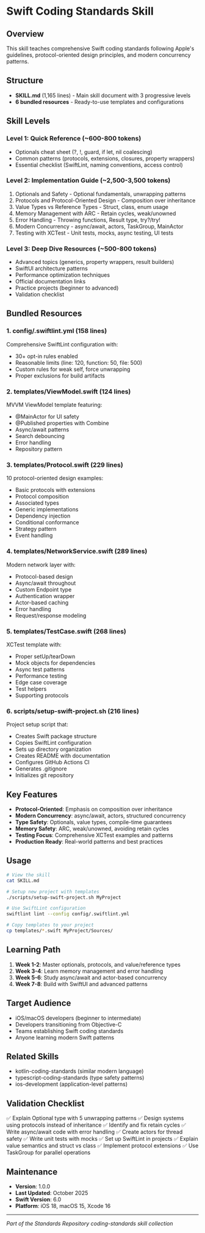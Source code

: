# Swift Coding Standards Skill

## Overview

This skill teaches comprehensive Swift coding standards following Apple's guidelines, protocol-oriented design principles, and modern concurrency patterns.

## Structure

- **SKILL.md** (1,165 lines) - Main skill document with 3 progressive levels
- **6 bundled resources** - Ready-to-use templates and configurations

## Skill Levels

### Level 1: Quick Reference (~600-800 tokens)
- Optionals cheat sheet (?, !, guard, if let, nil coalescing)
- Common patterns (protocols, extensions, closures, property wrappers)
- Essential checklist (SwiftLint, naming conventions, access control)

### Level 2: Implementation Guide (~2,500-3,500 tokens)
1. Optionals and Safety - Optional fundamentals, unwrapping patterns
2. Protocols and Protocol-Oriented Design - Composition over inheritance
3. Value Types vs Reference Types - Struct, class, enum usage
4. Memory Management with ARC - Retain cycles, weak/unowned
5. Error Handling - Throwing functions, Result type, try?/try!
6. Modern Concurrency - async/await, actors, TaskGroup, MainActor
7. Testing with XCTest - Unit tests, mocks, async testing, UI tests

### Level 3: Deep Dive Resources (~500-800 tokens)
- Advanced topics (generics, property wrappers, result builders)
- SwiftUI architecture patterns
- Performance optimization techniques
- Official documentation links
- Practice projects (beginner to advanced)
- Validation checklist

## Bundled Resources

### 1. config/.swiftlint.yml (158 lines)
Comprehensive SwiftLint configuration with:
- 30+ opt-in rules enabled
- Reasonable limits (line: 120, function: 50, file: 500)
- Custom rules for weak self, force unwrapping
- Proper exclusions for build artifacts

### 2. templates/ViewModel.swift (124 lines)
MVVM ViewModel template featuring:
- @MainActor for UI safety
- @Published properties with Combine
- Async/await patterns
- Search debouncing
- Error handling
- Repository pattern

### 3. templates/Protocol.swift (229 lines)
10 protocol-oriented design examples:
- Basic protocols with extensions
- Protocol composition
- Associated types
- Generic implementations
- Dependency injection
- Conditional conformance
- Strategy pattern
- Event handling

### 4. templates/NetworkService.swift (289 lines)
Modern network layer with:
- Protocol-based design
- Async/await throughout
- Custom Endpoint type
- Authentication wrapper
- Actor-based caching
- Error handling
- Request/response modeling

### 5. templates/TestCase.swift (268 lines)
XCTest template with:
- Proper setUp/tearDown
- Mock objects for dependencies
- Async test patterns
- Performance testing
- Edge case coverage
- Test helpers
- Supporting protocols

### 6. scripts/setup-swift-project.sh (216 lines)
Project setup script that:
- Creates Swift package structure
- Copies SwiftLint configuration
- Sets up directory organization
- Creates README with documentation
- Configures GitHub Actions CI
- Generates .gitignore
- Initializes git repository

## Key Features

- **Protocol-Oriented**: Emphasis on composition over inheritance
- **Modern Concurrency**: async/await, actors, structured concurrency
- **Type Safety**: Optionals, value types, compile-time guarantees
- **Memory Safety**: ARC, weak/unowned, avoiding retain cycles
- **Testing Focus**: Comprehensive XCTest examples and patterns
- **Production Ready**: Real-world patterns and best practices

## Usage

```bash
# View the skill
cat SKILL.md

# Setup new project with templates
./scripts/setup-swift-project.sh MyProject

# Use SwiftLint configuration
swiftlint lint --config config/.swiftlint.yml

# Copy templates to your project
cp templates/*.swift MyProject/Sources/
```

## Learning Path

1. **Week 1-2**: Master optionals, protocols, and value/reference types
2. **Week 3-4**: Learn memory management and error handling
3. **Week 5-6**: Study async/await and actor-based concurrency
4. **Week 7-8**: Build with SwiftUI and advanced patterns

## Target Audience

- iOS/macOS developers (beginner to intermediate)
- Developers transitioning from Objective-C
- Teams establishing Swift coding standards
- Anyone learning modern Swift patterns

## Related Skills

- kotlin-coding-standards (similar modern language)
- typescript-coding-standards (type safety patterns)
- ios-development (application-level patterns)

## Validation Checklist

✅ Explain Optional type with 5 unwrapping patterns
✅ Design systems using protocols instead of inheritance
✅ Identify and fix retain cycles
✅ Write async/await code with error handling
✅ Create actors for thread safety
✅ Write unit tests with mocks
✅ Set up SwiftLint in projects
✅ Explain value semantics and struct vs class
✅ Implement protocol extensions
✅ Use TaskGroup for parallel operations

## Maintenance

- **Version**: 1.0.0
- **Last Updated**: October 2025
- **Swift Version**: 6.0
- **Platform**: iOS 18, macOS 15, Xcode 16

---

*Part of the Standards Repository coding-standards skill collection*
